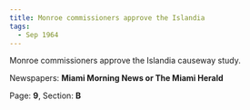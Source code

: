 ```yaml
---  
title: Monroe commissioners approve the Islandia  
tags:  
  - Sep 1964  
---  
```

  
Monroe commissioners approve the Islandia causeway study.  
  
Newspapers: **Miami Morning News or The Miami Herald**  
  
Page: **9**, Section: **B** 
